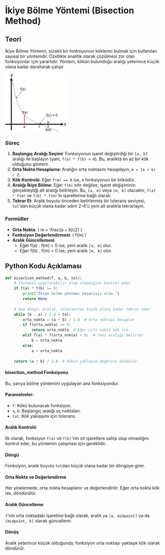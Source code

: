 # İkiye Bölme Yöntemi (Bisection Method)

## Teori

İkiye Bölme Yöntemi, sürekli bir fonksiyonun köklerini bulmak için kullanılan sayısal bir yöntemdir. Özellikle analitik olarak çözülmesi zor olan fonksiyonlar için yararlıdır. Yöntem, kökün bulunduğu aralığı yeterince küçük olana kadar daraltarak çalışır.

<img src="./image.png" width="200px"/>

### Süreç

1. **Başlangıç Aralığı Seçimi**: Fonksiyonun işaret değiştirdiği bir `[a, b]` aralığı ile başlayın (yani, `f(a) * f(b) < 0`). Bu, aralıkta en az bir kök olduğunu gösterir.
2. **Orta Nokta Hesaplama**: Aralığın orta noktasını hesaplayın, `m = (a + b) / 2`.
3. **Kök Kontrolü**: Eğer `f(m) == 0` ise, `m` fonksiyonun bir köküdür.
4. **Aralığı İkiye Bölme**: Eğer `f(m)` sıfır değilse, işaret değişiminin gerçekleştiği alt aralığı belirleyin. Bu, `[a, m]` veya `[m, b]` olacaktır, `f(a) * f(m)` ve `f(b) * f(m)`'in işaretlerine bağlı olarak.
5. **Tekrar Et**: Aralık boyutu önceden belirlenmiş bir tolerans seviyesi, `tol`'dan küçük olana kadar adım 2-4'ü yeni alt aralıkla tekrarlayın.

### Formüller

-   **Orta Nokta**: \( m = \frac{a + b}{2} \)
-   **Fonksiyon Değerlendirmesi**: \( f(m) \)
-   **Aralık Güncellemesi**:
    -   Eğer f(a) . f(m) < 0 ise, yeni aralık `[a, m]` olur.
    -   Eğer f(b) . f(m) < 0 ise, yeni aralık `[m, b]` olur.

## Python Kodu Açıklaması

```python
def bisection_method(f, a, b, tol):
    # Yöntemin uygulanabilir olup olmadığını kontrol eder
    if f(a) * f(b) >= 0:
        print("İkiye bölme yöntemi başarısız oldu.")
        return None

    # Ana döngü: Aralık, toleranstan küçük olana kadar tekrar eder
    while (b - a) / 2.0 > tol:
        orta_nokta = (a + b) / 2.0  # Orta noktayı hesaplar
        if f(orta_nokta) == 0:
            return orta_nokta  # Eğer orta nokta kök ise
        elif f(a) * f(orta_nokta) < 0:  # Yeni aralığı belirler
            b = orta_nokta
        else:
            a = orta_nokta

    return (a + b) / 2.0  # Kökün yaklaşık değerini döndürür

```

#### bisection_method Fonksiyonu

Bu, yarıya bölme yöntemini uygulayan ana fonksiyondur.

#### Parametreler:

-   `f`: Kökü bulunacak fonksiyon.
-   `a`, `b`: Başlangıç aralığı uç noktaları.
-   `tol`: Kök yaklaşımı için tolerans.

#### Aralık Kontrolü

İlk olarak, fonksiyon `f(a)` ve `f(b)`'nin zıt işaretlere sahip olup olmadığını kontrol eder, bu yöntemin çalışması için gereklidir.

#### Döngü

Fonksiyon, aralık boyutu `tol`dan küçük olana kadar bir döngüye girer.

#### Orta Nokta ve Değerlendirme

Her yinelemede, orta nokta hesaplanır ve değerlendirilir. Eğer orta nokta kök ise, döndürülür.

#### Aralık Güncelleme

`f`'nin orta noktadaki işaretine bağlı olarak, aralık ya `[a, midpoint]` ya da `[midpoint, b]` olarak güncellenir.

#### Dönüş

Aralık yeterince küçük olduğunda, fonksiyon orta noktayı yaklaşık kök olarak döndürür.
